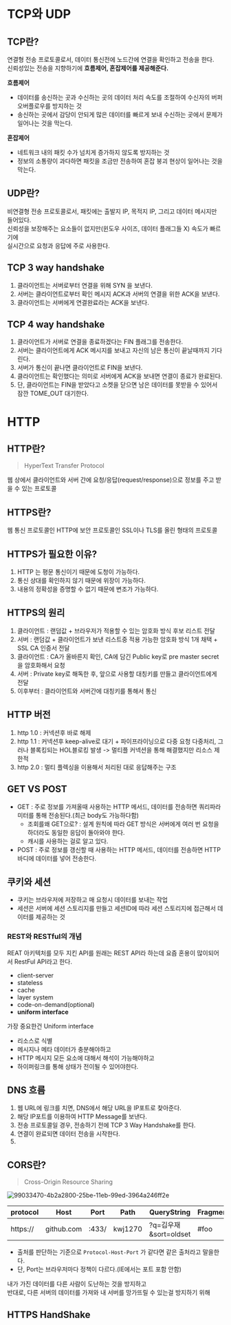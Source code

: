 # TCP와 UDP
## TCP란?   
    
연결형 전송 프로토콜로서, 데이터 통신전에 노드간에 연결을 확인하고 전송을 한다.      
신뢰성있는 전송을 지향하기에 **흐름제어, 혼잡제어를 제공해준다.**      
 
**흐름제어**
* 데이터를 송신하는 곳과 수신하는 곳의 데이터 처리 속도를 조절하여 수신자의 버퍼 오버플로우를 방지하는 것
* 송신하는 곳에서 감당이 안되게 많은 데이터를 빠르게 보내 수신하는 곳에서 문제가 일어나는 것을 막는다.

**혼잡제어**
* 네트워크 내의 패킷 수가 넘치게 증가하지 않도록 방지하는 것
* 정보의 소통량이 과다하면 패킷을 조금만 전송하여 혼잡 붕괴 현상이 일어나는 것을 막는다.

## UDP란? 
  
비연결형 전송 프로토콜로서, 패킷에는 출발지 IP, 목적지 IP, 그리고 데이터 메시지만 들어있다.         
신뢰성을 보장해주는 요소들이 없지만(윈도우 사이즈, 데이터 플래그들 X) 속도가 빠르기에       
실시간으로 요청과 응답에 주로 사용한다.   

## TCP 3 way handshake 

1. 클라이언트는 서버로부터 연결을 위해 SYN 을 보낸다.    
2. 서버는 클라이언트로부터 확인 메시지 ACK과 서버의 연결을 위한 ACK을 보낸다.   
3. 클라이언트는 서버에게 연결완료라는 ACK을 보낸다.  

## TCP 4 way handshake
  
1. 클라이언트가 서버로 연결을 종료하겠다는 FIN 플래그를 전송한다.   
2. 서버는 클라이언트에게 ACK 메시지를 보내고 자신의 남은 통신이 끝날때까지 기다린다.   
3. 서버가 통신이 끝나면 클라이언트로 FIN을 보낸다.  
4. 클라이언트는 확인했다는 의미로 서버에게 ACK을 보내면 연결이 종료가 완료된다.    
5. 단, 클라이언트는 FIN을 받았다고 소켓을 닫으면 남은 데이터를 못받을 수 있어서 잠깐 TOME_OUT 대기한다.  

# HTTP
## HTTP란?  
> HyperText Transfer Protocol
    
웹 상에서 클라이언트와 서버 간에 요청/응답(request/response)으로 정보를 주고 받을 수 있는 프로토콜    

## HTTPS란?  
    
웹 통신 프로토콜인 HTTP에 보안 프로토콜인 SSL이나 TLS를 올린 형태의 프로토콜         
  
## HTTPS가 필요한 이유?

1. HTTP 는 평문 통신이기 때문에 도청이 가능하다.
2. 통신 상대를 확인하지 않기 때문에 위장이 가능하다.
3. 내용의 정확성을 증명할 수 없기 때문에 변조가 가능하다.

## HTTPS의 원리 

1. 클라이언트 : 랜덤값 + 브라우저가 적용할 수 있는 암호화 방식 후보 리스트 전달
2. 서버 : 랜덤값 + 클라이언트가 보낸 리스트중 적용 가능한 암호화 방식 1개 채택 + SSL CA 인증서 전달
3. 클라이언트 : CA가 올바른지 확인, CA에 담긴 Public key로 pre master secret을 암호화해서 요청
4. 서버 : Private key로 해독한 후, 앞으로 사용할 대칭키를 만들고 클라이언트에게 전달
5. 이후부터 : 클라이언트와 서버간에 대칭키를 통해서 통신

## HTTP 버전 

1. http 1.0 : 커넥션후 바로 해제
2. http 1.1 : 커넥션후 keep-alive로 대기 + 파이프라이닝으로 다중 요청 다중처리, 
    그러나 블록킹되는 HOL블로킹 발생 -> 멀티플 커넥션을 통해 해결했지만 리소스 제한적
3. http 2.0 : 멀티 플렉싱을 이용해서 처리된 대로 응답해주는 구조  

## GET VS POST   

* GET : 주로 정보를 가져올때 사용하는 HTTP 메서드, 데이터를 전송하면 쿼리파라미터를 통해 전송된다.(최근 body도 가능하다함)      
    *  조회를왜 GET으로? : 설계 원칙에 따라 GET 방식은 서버에게 여러 번 요청을 하더라도 동일한 응답이 돌아와야 한다.   
    *  캐시를 사용하는 걸로 알고 있다.   
* POST : 주로 정보를 갱신할 때 사용하는 HTTP 메서드, 데이터를 전송하면 HTTP 바디에 데이터를 넣어 전송한다.    

## 쿠키와 세션 
   
* 쿠키는 브라우저에 저장하고 매 요청시 데이터를 보내는 작업       
* 세션은 서버에 세션 스토리지를 만들고 세션ID에 따라 세션 스토리지에 접근해서 데이터를 제공하는 것     

### REST와 RESTful의 개념   
   
REAT 아키텍처를 모두 지킨 API를 원래는 REST API라 하는데 요즘 혼용이 많이되어서 RestFul API라고 한다.    

* client-server  
* stateless  
* cache  
* layer system   
* code-on-demand(optional)  
* **uniform interface**   

가장 중요한건 Uniform interface   

* 리소스로 식별 
* 메시지나 메타 데이터가 충분해야하고   
* HTTP 메시지 모든 요소에 대해서 해석이 가능해야하고  
* 하이퍼링크를 통해 상태가 전이될 수 있어야한다.  

## DNS 흐름 

1. 웹 URL에 링크를 치면, DNS에서 해당 URL을 IP포트로 찾아준다.   
2. 해당 IP포트를 이용하여 HTTP Message를 보낸다.  
3. 전송 프로토콜일 경우, 전송하기 전에 TCP 3 Way Handshake를 한다.  
4. 연결이 완료되면 데이터 전송을 시작한다.   
5. 

## CORS란?   
> Cross-Origin Resource Sharing 

![99033470-4b2a2800-25be-11eb-99ed-3964a246ff2e](https://user-images.githubusercontent.com/50267433/147178759-97f95429-eeff-408e-8d04-86b64ea0f374.png)

|protocol|Host|Port|Path|QueryString|Fragment|
|--------|----------|-----|-------|---------------------|-----|
|https://|github.com|:433/|kwj1270|?q=김우재 &sort=oldset|#foo|

    
* 출처를 판단하는 기준으로 `Protocol-Host-Port` 가 같다면 같은 출처라고 말을한다.      
* 단, Port는 브라우저마다 정책이 다르다.(IE에서는 포트 포함 안함)  
  
내가 가진 데이터를 다른 사람이 도난하는 것을 방지하고    
반대로, 다른 서버의 데이터를 가져와 내 서버를 망가뜨릴 수 있는걸 방지하기 위해  

## HTTPS HandShake   
